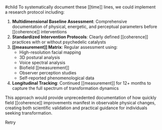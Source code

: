 #child 
To systematically document these [[time]] lines, we could implement a research protocol including:

1. **Multidimensional Baseline Assessment**: Comprehensive documentation of physical, energetic, and perceptual parameters before [[coherence]] interventions
2. **Standardized Intervention Protocols**: Clearly defined [[coherence]] practices with or without psychedelic catalysts
3. **[[measurement]]  Matrix**: Regular assessment using:
    - High-resolution facial mapping
    - 3D postural analysis
    - Voice spectral analysis
    - Biofield [[measurement]] 
    - Observer perception studies
    - Self-reported phenomenological data
4. **Longitudinal Tracking**: Continued [[measurement]]  for 12+ months to capture the full spectrum of transformation dynamics

This approach would provide unprecedented documentation of how quickly field [[coherence]] improvements manifest in observable physical changes, creating both scientific validation and practical guidance for individuals seeking transformation.

Retry